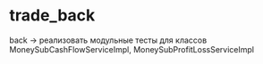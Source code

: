 # trade_back
back -> реализовать модульные тесты для классов MoneySubCashFlowServiceImpl, MoneySubProfitLossServiceImpl

